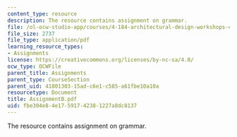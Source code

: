 ```yaml
---
content_type: resource
description: The resource contains assignment on grammar.
file: /ol-ocw-studio-app/courses/4-184-architectural-design-workshops-computational-design-for-housing-spring-2002/fbe304e84e17591742381227a8dc8137_AssignmentB.pdf
file_size: 2737
file_type: application/pdf
learning_resource_types:
- Assignments
license: https://creativecommons.org/licenses/by-nc-sa/4.0/
ocw_type: OCWFile
parent_title: Assignments
parent_type: CourseSection
parent_uid: 41801303-15ad-c6e1-c585-a61fbe10a10a
resourcetype: Document
title: AssignmentB.pdf
uid: fbe304e8-4e17-5917-4238-1227a8dc8137
---
```

The resource contains assignment on grammar.